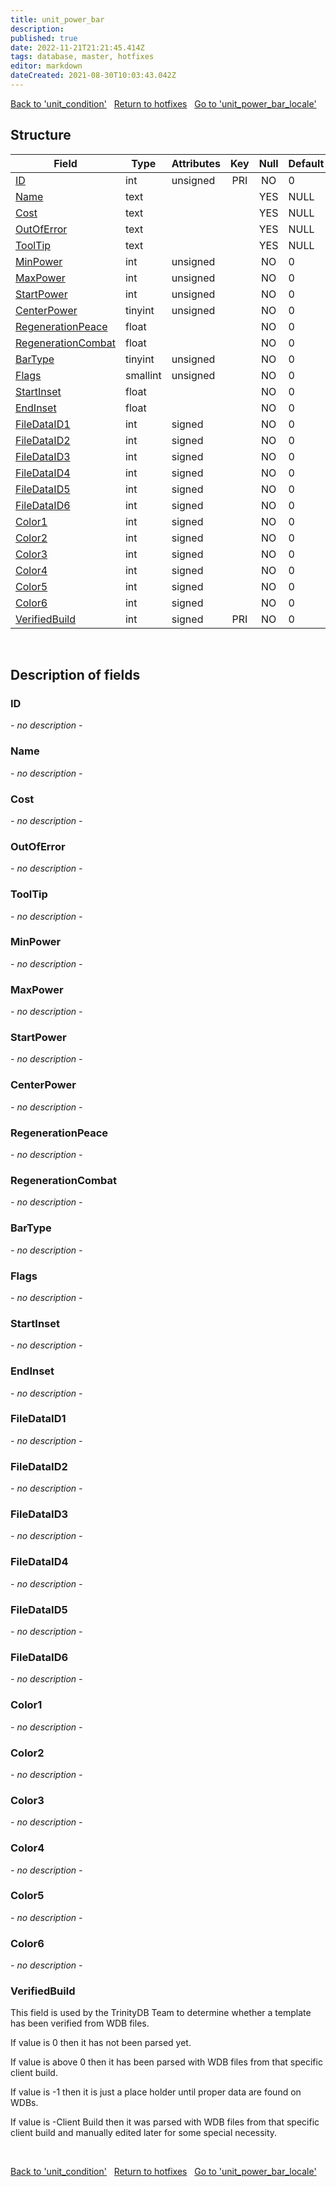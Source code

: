 ```yaml
---
title: unit_power_bar
description: 
published: true
date: 2022-11-21T21:21:45.414Z
tags: database, master, hotfixes
editor: markdown
dateCreated: 2021-08-30T10:03:43.042Z
---
```


<a href="https://trinitycore.info/en/database/master/hotfixes/unit_condition" class="mt-5 v-btn v-btn--depressed v-btn--flat v-btn--outlined theme--light v-size--default darkblue--text text--lighten-3"><span class="v-btn__content"><i aria-hidden="true" class="v-icon notranslate v-icon--left mdi mdi-arrow-left theme--light"></i><span>Back to 'unit_condition'</span></span></a>&nbsp;&nbsp;&nbsp;<a href="https://trinitycore.info/en/database/master/hotfixes/home" class="mt-5 v-btn v-btn--depressed v-btn--flat v-btn--outlined theme--light v-size--default darkblue--text text--lighten-3"><span class="v-btn__content"><i aria-hidden="true" class="v-icon notranslate v-icon--left mdi mdi-home-outline theme--light"></i><span>Return to hotfixes</span></span></a>&nbsp;&nbsp;&nbsp;<a href="https://trinitycore.info/en/database/master/hotfixes/unit_power_bar_locale" class="mt-5 v-btn v-btn--depressed v-btn--flat v-btn--outlined theme--light v-size--default darkblue--text text--lighten-3"><span class="v-btn__content"><span>Go to 'unit_power_bar_locale'</span><i aria-hidden="true" class="v-icon notranslate v-icon--right mdi mdi-arrow-right theme--light"></i></span></a>

## Structure

| Field | Type | Attributes | Key | Null | Default | Extra | Comment |
| --- | --- | --- | :---: | :---: | --- | --- | --- |
| [ID](#id) | int | unsigned | PRI | NO | 0 |  |  |
| [Name](#name) | text |  |  | YES | NULL |  |  |
| [Cost](#cost) | text |  |  | YES | NULL |  |  |
| [OutOfError](#outoferror) | text |  |  | YES | NULL |  |  |
| [ToolTip](#tooltip) | text |  |  | YES | NULL |  |  |
| [MinPower](#minpower) | int | unsigned |  | NO | 0 |  |  |
| [MaxPower](#maxpower) | int | unsigned |  | NO | 0 |  |  |
| [StartPower](#startpower) | int | unsigned |  | NO | 0 |  |  |
| [CenterPower](#centerpower) | tinyint | unsigned |  | NO | 0 |  |  |
| [RegenerationPeace](#regenerationpeace) | float |  |  | NO | 0 |  |  |
| [RegenerationCombat](#regenerationcombat) | float |  |  | NO | 0 |  |  |
| [BarType](#bartype) | tinyint | unsigned |  | NO | 0 |  |  |
| [Flags](#flags) | smallint | unsigned |  | NO | 0 |  |  |
| [StartInset](#startinset) | float |  |  | NO | 0 |  |  |
| [EndInset](#endinset) | float |  |  | NO | 0 |  |  |
| [FileDataID1](#filedataid1) | int | signed |  | NO | 0 |  |  |
| [FileDataID2](#filedataid2) | int | signed |  | NO | 0 |  |  |
| [FileDataID3](#filedataid3) | int | signed |  | NO | 0 |  |  |
| [FileDataID4](#filedataid4) | int | signed |  | NO | 0 |  |  |
| [FileDataID5](#filedataid5) | int | signed |  | NO | 0 |  |  |
| [FileDataID6](#filedataid6) | int | signed |  | NO | 0 |  |  |
| [Color1](#color1) | int | signed |  | NO | 0 |  |  |
| [Color2](#color2) | int | signed |  | NO | 0 |  |  |
| [Color3](#color3) | int | signed |  | NO | 0 |  |  |
| [Color4](#color4) | int | signed |  | NO | 0 |  |  |
| [Color5](#color5) | int | signed |  | NO | 0 |  |  |
| [Color6](#color6) | int | signed |  | NO | 0 |  |  |
| [VerifiedBuild](#verifiedbuild) | int | signed | PRI | NO | 0 |  |  |
&nbsp;
## Description of fields

### ID
*- no description -*
&nbsp;

### Name
*- no description -*
&nbsp;

### Cost
*- no description -*
&nbsp;

### OutOfError
*- no description -*
&nbsp;

### ToolTip
*- no description -*
&nbsp;

### MinPower
*- no description -*
&nbsp;

### MaxPower
*- no description -*
&nbsp;

### StartPower
*- no description -*
&nbsp;

### CenterPower
*- no description -*
&nbsp;

### RegenerationPeace
*- no description -*
&nbsp;

### RegenerationCombat
*- no description -*
&nbsp;

### BarType
*- no description -*
&nbsp;

### Flags
*- no description -*
&nbsp;

### StartInset
*- no description -*
&nbsp;

### EndInset
*- no description -*
&nbsp;

### FileDataID1
*- no description -*
&nbsp;

### FileDataID2
*- no description -*
&nbsp;

### FileDataID3
*- no description -*
&nbsp;

### FileDataID4
*- no description -*
&nbsp;

### FileDataID5
*- no description -*
&nbsp;

### FileDataID6
*- no description -*
&nbsp;

### Color1
*- no description -*
&nbsp;

### Color2
*- no description -*
&nbsp;

### Color3
*- no description -*
&nbsp;

### Color4
*- no description -*
&nbsp;

### Color5
*- no description -*
&nbsp;

### Color6
*- no description -*
&nbsp;

### VerifiedBuild
This field is used by the TrinityDB Team to determine whether a template has been verified from WDB files.

If value is 0 then it has not been parsed yet.

If value is above 0 then it has been parsed with WDB files from that specific client build.

If value is -1 then it is just a place holder until proper data are found on WDBs.

If value is -Client Build then it was parsed with WDB files from that specific client build and manually edited later for some special necessity.

&nbsp;

<a href="https://trinitycore.info/en/database/master/hotfixes/unit_condition" class="mt-5 v-btn v-btn--depressed v-btn--flat v-btn--outlined theme--light v-size--default darkblue--text text--lighten-3"><span class="v-btn__content"><i aria-hidden="true" class="v-icon notranslate v-icon--left mdi mdi-arrow-left theme--light"></i><span>Back to 'unit_condition'</span></span></a>&nbsp;&nbsp;&nbsp;<a href="https://trinitycore.info/en/database/master/hotfixes/home" class="mt-5 v-btn v-btn--depressed v-btn--flat v-btn--outlined theme--light v-size--default darkblue--text text--lighten-3"><span class="v-btn__content"><i aria-hidden="true" class="v-icon notranslate v-icon--left mdi mdi-home-outline theme--light"></i><span>Return to hotfixes</span></span></a>&nbsp;&nbsp;&nbsp;<a href="https://trinitycore.info/en/database/master/hotfixes/unit_power_bar_locale" class="mt-5 v-btn v-btn--depressed v-btn--flat v-btn--outlined theme--light v-size--default darkblue--text text--lighten-3"><span class="v-btn__content"><span>Go to 'unit_power_bar_locale'</span><i aria-hidden="true" class="v-icon notranslate v-icon--right mdi mdi-arrow-right theme--light"></i></span></a>

